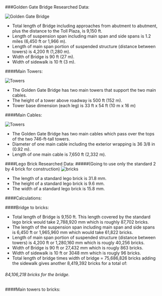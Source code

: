 ###Golden Gate Bridge Researched Data:

![Golden Gate Bridge](http://www.destination360.com/north-america/us/california/san-francisco/images/s/golden-gate-bridge-history.jpg)

* Total length of Bridge including approaches from abutment to abutment, plus the distance to the Toll Plaza, is 9,150 ft.
* Length of suspension span including main span and side spans is 1.2 miles (6,450 ft or 1,966 m).
* Length of main span portion of suspended structure (distance between towers) is 4,200 ft (1,280 m).
* Width of Bridge is 90 ft (27 m).
* Width of sidewalk is 10 ft (3 m).

####Main Towers:

![Towers](http://www.ritchiewiki.com/wiki/files/thumb/Golden_Gate_Bridge_-_looking_up.jpg/300px-Golden_Gate_Bridge_-_looking_up.jpg)

* The Golden Gate Bridge has two main towers that support the two main cables.
* The height of a tower above roadway is 500 ft (152 m).
* Tower base dimension (each leg) is 33 ft x 54 ft (10 m x 16 m)

####Main Cables:

![Towers](http://www.goldengatebridge.org/photos/images/painters_skybox2.jpg)

* The Golden Gate Bridge has two main cables which pass over the tops of the two 746-ft-tall towers.
* Diameter of one main cable including the exterior wrapping is 36 3/8 in (0.92 m).
* Length of one main cable is 7,650 ft (2,332 m).

####Lego Brick Researched Data:
#####(Going to use only the standard 2 by 4 brick for construction)
![bricks](http://freedom-muse.com/wp-content/uploads/2014/12/Lego-Brick.jpg)

* The length of a standard lego brick is 31.8 mm.
* The height of a standard lego brick is 9.6 mm.
* The width of a standard lego brick is 15.8 mm.

####Calculations:

####Bridge to bricks:

* Total length of Bridge is 9,150 ft. This length covered by the standard lego brick would take 2,788,920 mm which is roughly 87,702 bricks.
* The length of the suspension span including main span and side spans is 6,450 ft or 1,965,960 mm which would take 61,822 bricks.
* Length of main span portion of suspended structure (distance between towers) is 4,200 ft or 1,280,160 mm which is rougly 40,256 bricks.
* Width of Bridge is 90 ft or 27,432 mm which is rougly 863 bricks. 
* Width of sidewalk is 10 ft or 3048 mm which is rougly 96 bricks.
* Total length of bridge times width of bridge = 75,686,826 bricks adding the sidewalk gives another 8,419,392 bricks for a total of:
###### 84,106,218 bricks for the bridge.

####Main towers to bricks:

